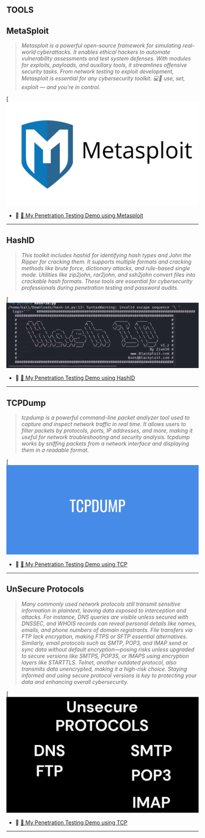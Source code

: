TOOLS
---
<h2>MetaSploit</h2>

>*Metasploit is a powerful open-source framework for simulating real-world cyberattacks. It enables ethical hackers to automate vulnerability assessments and test system defenses. With modules for exploits, payloads, and auxiliary tools, it streamlines offensive security tasks.
From network testing to exploit development, Metasploit is essential for any cybersecurity toolkit. 💻🔐 use, set, exploit — and you're in control.*

[![Metasploit Demo](https://github.com/SunilKumarPeela/Images/blob/main/metasploit.png)


- 🔗 [🚀 My Penetration Testing Demo using Metasploit](https://www.linkedin.com/posts/sunilkumarpeela_cybersecurity-penetrationtesting-metasploit-activity-7292084164328067072-lauf?utm_source=social_share_send&utm_medium=member_desktop_web&rcm=ACoAAAtm0JYB_7_Ri_FH1GqUBBlcvltp9G9N5WY)

---

<h2>HashID</h2>

>*This toolkit includes hashid for identifying hash types and John the Ripper for cracking them. It supports multiple formats and cracking methods like brute force, dictionary attacks, and rule-based single mode. Utilities like zip2john, rar2john, and ssh2john convert files into crackable hash formats. These tools are essential for cybersecurity professionals during penetration testing and password audits.*

[![Metasploit Demo](https://github.com/SunilKumarPeela/Images/blob/main/hashid.png)


- 🔗 [🚀 My Penetration Testing Demo using HashID](https://www.linkedin.com/posts/sunilkumarpeela_zip2john-rar2john-ssh2john-activity-7289416369450721282-Y8tY?utm_source=social_share_send&utm_medium=member_desktop_web&rcm=ACoAAAtm0JYB_7_Ri_FH1GqUBBlcvltp9G9N5WY)

---

<h2>TCPDump</h2>

>*tcpdump is a powerful command-line packet analyzer tool used to capture and inspect network traffic in real time. It allows users to filter packets by protocols, ports, IP addresses, and more, making it useful for network troubleshooting and security analysis. tcpdump works by sniffing packets from a network interface and displaying them in a readable format.*

[![TCPDump Demo](https://github.com/SunilKumarPeela/Images/blob/main/tcp.png)

- 🔗 [🚀 My Penetration Testing Demo using TCP](https://www.linkedin.com/posts/sunilkumarpeela_networksecurity-packetanalysis-tcpdump-activity-7288373574594125824-Ols5?utm_source=social_share_send&utm_medium=member_desktop_web&rcm=ACoAAAtm0JYB_7_Ri_FH1GqUBBlcvltp9G9N5WY)

---

<h2> UnSecure Protocols </h2>

>*Many commonly used network protocols still transmit sensitive information in plaintext, leaving data exposed to interception and attacks. For instance, DNS queries are visible unless secured with DNSSEC, and WHOIS records can reveal personal details like names, emails, and phone numbers of domain registrants. File transfers via FTP lack encryption, making FTPS or SFTP essential alternatives. Similarly, email protocols such as SMTP, POP3, and IMAP send or sync data without default encryption—posing risks unless upgraded to secure versions like SMTPS, POP3S, or IMAPS using encryption layers like STARTTLS. Telnet, another outdated protocol, also transmits data unencrypted, making it a high-risk choice. Staying informed and using secure protocol versions is key to protecting your data and enhancing overall cybersecurity.*

[![ DemoUnsecureprotocol](https://github.com/SunilKumarPeela/Images/blob/main/unsecureProtocol.png)

- 🔗 [🚀 My Penetration Testing Demo using TCP](https://www.linkedin.com/posts/sunilkumarpeela_cybersecurity-datasecurity-unsecureprotocols-activity-7287580024524738560-rQ5R?utm_source=social_share_send&utm_medium=member_desktop_web&rcm=ACoAAAtm0JYB_7_Ri_FH1GqUBBlcvltp9G9N5WY)

---

